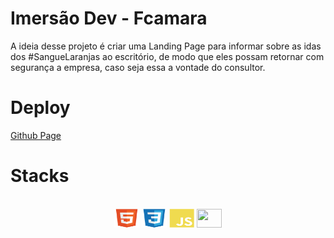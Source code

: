 # Imersão Dev - Fcamara

A ideia desse projeto é criar uma Landing Page para informar sobre as idas dos #SangueLaranjas ao escritório, de modo que eles possam retornar com segurança a empresa, caso seja essa a vontade do consultor. 

# Deploy

<a href="https://hebertdelima13.github.io/imersao-dev/" target="_blank" rel="noopener noreferrer">Github Page</a>

# Stacks

<div style="display: inline_block" align="center"><br>
<img height="30" width="40" src="https://raw.githubusercontent.com/devicons/devicon/master/icons/html5/html5-original.svg" alt="">
<img height="30" width="40" src="https://raw.githubusercontent.com/devicons/devicon/master/icons/css3/css3-original.svg" alt="">
<img height="30" width="40" src="https://raw.githubusercontent.com/devicons/devicon/master/icons/javascript/javascript-plain.svg" alt="">
<img height="30" width="40" src="https://cdn.jsdelivr.net/gh/devicons/devicon/icons/bootstrap/bootstrap-plain.svg" alt="">
</div>